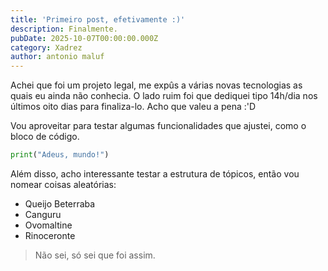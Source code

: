 ```yaml
---
title: 'Primeiro post, efetivamente :)'
description: Finalmente.
pubDate: 2025-10-07T00:00:00.000Z
category: Xadrez
author: antonio maluf
---
```


Achei que foi um projeto legal, me expûs a várias novas tecnologias as quais eu ainda não conhecia. O lado ruim foi que dediquei tipo 14h/dia nos últimos oito dias para finaliza-lo. Acho que valeu a pena :'D

Vou aproveitar para testar algumas funcionalidades que ajustei, como o bloco de código.

```python
print("Adeus, mundo!")
```

Além disso, acho interessante testar a estrutura de tópicos, então vou nomear coisas aleatórias:

* Queijo
  Beterraba
* Canguru
* Ovomaltine
* Rinoceronte

> Não sei, só sei que foi assim.
